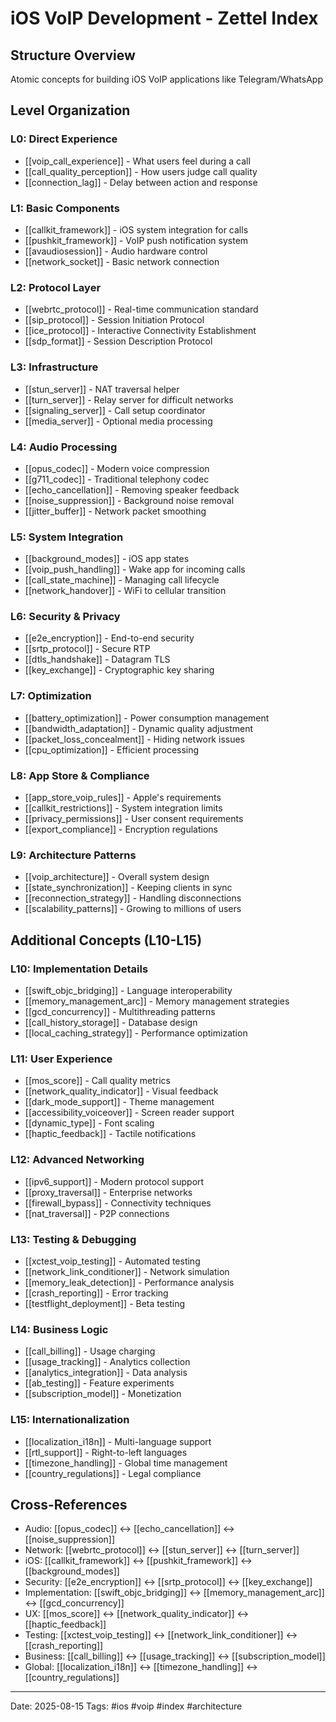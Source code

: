 # iOS VoIP Development - Zettel Index

## Structure Overview
Atomic concepts for building iOS VoIP applications like Telegram/WhatsApp

## Level Organization

### L0: Direct Experience
- [[voip_call_experience]] - What users feel during a call
- [[call_quality_perception]] - How users judge call quality
- [[connection_lag]] - Delay between action and response

### L1: Basic Components
- [[callkit_framework]] - iOS system integration for calls
- [[pushkit_framework]] - VoIP push notification system
- [[avaudiosession]] - Audio hardware control
- [[network_socket]] - Basic network connection

### L2: Protocol Layer
- [[webrtc_protocol]] - Real-time communication standard
- [[sip_protocol]] - Session Initiation Protocol
- [[ice_protocol]] - Interactive Connectivity Establishment
- [[sdp_format]] - Session Description Protocol

### L3: Infrastructure
- [[stun_server]] - NAT traversal helper
- [[turn_server]] - Relay server for difficult networks
- [[signaling_server]] - Call setup coordinator
- [[media_server]] - Optional media processing

### L4: Audio Processing
- [[opus_codec]] - Modern voice compression
- [[g711_codec]] - Traditional telephony codec
- [[echo_cancellation]] - Removing speaker feedback
- [[noise_suppression]] - Background noise removal
- [[jitter_buffer]] - Network packet smoothing

### L5: System Integration
- [[background_modes]] - iOS app states
- [[voip_push_handling]] - Wake app for incoming calls
- [[call_state_machine]] - Managing call lifecycle
- [[network_handover]] - WiFi to cellular transition

### L6: Security & Privacy
- [[e2e_encryption]] - End-to-end security
- [[srtp_protocol]] - Secure RTP
- [[dtls_handshake]] - Datagram TLS
- [[key_exchange]] - Cryptographic key sharing

### L7: Optimization
- [[battery_optimization]] - Power consumption management
- [[bandwidth_adaptation]] - Dynamic quality adjustment
- [[packet_loss_concealment]] - Hiding network issues
- [[cpu_optimization]] - Efficient processing

### L8: App Store & Compliance
- [[app_store_voip_rules]] - Apple's requirements
- [[callkit_restrictions]] - System integration limits
- [[privacy_permissions]] - User consent requirements
- [[export_compliance]] - Encryption regulations

### L9: Architecture Patterns
- [[voip_architecture]] - Overall system design
- [[state_synchronization]] - Keeping clients in sync
- [[reconnection_strategy]] - Handling disconnections
- [[scalability_patterns]] - Growing to millions of users

## Additional Concepts (L10-L15)

### L10: Implementation Details
- [[swift_objc_bridging]] - Language interoperability
- [[memory_management_arc]] - Memory management strategies
- [[gcd_concurrency]] - Multithreading patterns
- [[call_history_storage]] - Database design
- [[local_caching_strategy]] - Performance optimization

### L11: User Experience
- [[mos_score]] - Call quality metrics
- [[network_quality_indicator]] - Visual feedback
- [[dark_mode_support]] - Theme management
- [[accessibility_voiceover]] - Screen reader support
- [[dynamic_type]] - Font scaling
- [[haptic_feedback]] - Tactile notifications

### L12: Advanced Networking
- [[ipv6_support]] - Modern protocol support
- [[proxy_traversal]] - Enterprise networks
- [[firewall_bypass]] - Connectivity techniques
- [[nat_traversal]] - P2P connections

### L13: Testing & Debugging
- [[xctest_voip_testing]] - Automated testing
- [[network_link_conditioner]] - Network simulation
- [[memory_leak_detection]] - Performance analysis
- [[crash_reporting]] - Error tracking
- [[testflight_deployment]] - Beta testing

### L14: Business Logic
- [[call_billing]] - Usage charging
- [[usage_tracking]] - Analytics collection
- [[analytics_integration]] - Data analysis
- [[ab_testing]] - Feature experiments
- [[subscription_model]] - Monetization

### L15: Internationalization
- [[localization_i18n]] - Multi-language support
- [[rtl_support]] - Right-to-left languages
- [[timezone_handling]] - Global time management
- [[country_regulations]] - Legal compliance

## Cross-References
- Audio: [[opus_codec]] ↔ [[echo_cancellation]] ↔ [[noise_suppression]]
- Network: [[webrtc_protocol]] ↔ [[stun_server]] ↔ [[turn_server]]
- iOS: [[callkit_framework]] ↔ [[pushkit_framework]] ↔ [[background_modes]]
- Security: [[e2e_encryption]] ↔ [[srtp_protocol]] ↔ [[key_exchange]]
- Implementation: [[swift_objc_bridging]] ↔ [[memory_management_arc]] ↔ [[gcd_concurrency]]
- UX: [[mos_score]] ↔ [[network_quality_indicator]] ↔ [[haptic_feedback]]
- Testing: [[xctest_voip_testing]] ↔ [[network_link_conditioner]] ↔ [[crash_reporting]]
- Business: [[call_billing]] ↔ [[usage_tracking]] ↔ [[subscription_model]]
- Global: [[localization_i18n]] ↔ [[timezone_handling]] ↔ [[country_regulations]]

---
Date: 2025-08-15
Tags: #ios #voip #index #architecture